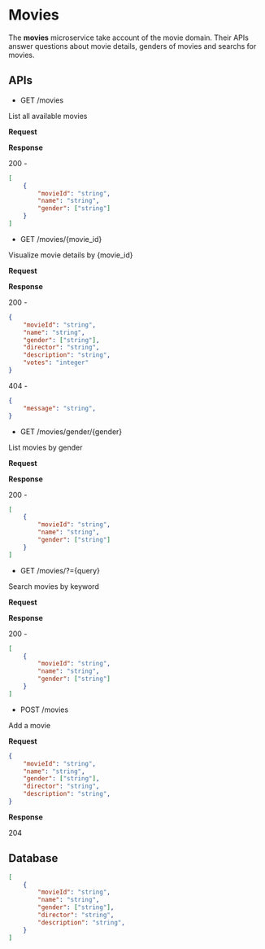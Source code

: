 # Movies

The **movies** microservice take account of the movie domain. Their APIs answer questions about movie details, genders of movies and searchs for movies.

## APIs
- GET /movies

List all available movies

**Request**

**Response**

200 - 
```json
[
	{
		"movieId": "string",
		"name": "string",
		"gender": ["string"]
	}
]
```

- GET /movies/{movie_id}

Visualize movie details by {movie_id}

**Request**

**Response**

200 - 
```json
{
	"movieId": "string",
	"name": "string",
	"gender": ["string"],
	"director": "string",
	"description": "string",
	"votes": "integer"
}
```

404 - 
```json
{
	"message": "string",
}
```

- GET /movies/gender/{gender}

List movies by gender

**Request**

**Response**

200 - 
```json
[
	{
		"movieId": "string",
		"name": "string",
		"gender": ["string"]
	}
]
```

- GET /movies/?={query}

Search movies by keyword

**Request**

**Response**

200 - 
```json
[
	{
		"movieId": "string",
		"name": "string",
		"gender": ["string"]
	}
]
```

- POST /movies

Add a movie

**Request**


```json
{
	"movieId": "string",
	"name": "string",
	"gender": ["string"],
	"director": "string",
	"description": "string",
}
```

**Response**

204

## Database

```json
[
	{
		"movieId": "string",
		"name": "string",
		"gender": ["string"],
		"director": "string",
		"description": "string",
	}
]
```